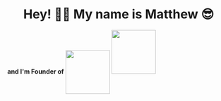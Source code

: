 # <center>Hey! 👋🏻 My name is Matthew 😎</center>

<strong style="display: inline-block;" align=center>and I'm Founder of</strong>
<img width="100" style="display: inline-block;" align=center src="https://solcode.net/_nuxt/img/360969f.svg" />
<img width="100" style="display: inline-block;" src="https://solcode.net/_nuxt/img/31c14cf.svg" />





<!--
**OriginalEveres/OriginalEveres** is a ✨ _special_ ✨ repository because its `README.md` (this file) appears on your GitHub profile.

Here are some ideas to get you started:

- 🔭 I’m currently working on ...
- 🌱 I’m currently learning ...
- 👯 I’m looking to collaborate on ...
- 🤔 I’m looking for help with ...
- 💬 Ask me about ...
- 📫 How to reach me: ...
- 😄 Pronouns: ...
- ⚡ Fun fact: ...
-->
